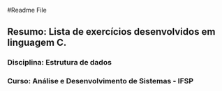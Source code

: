 #Readme File

<h2><strong>Resumo:</strong> Lista de exercícios desenvolvidos em linguagem C.</h2>

<h3><strong>Disciplina:</strong> Estrutura de dados</h3>

<h3><strong>Curso:</strong> Análise e Desenvolvimento de Sistemas - IFSP</h3>






